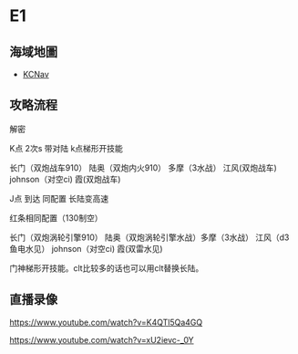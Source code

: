 # E1

## 海域地圖

* [KCNav](https://tsunkit.net/nav/#/55-1)

## 攻略流程

解密

K点 2次s 带对陆 k点梯形开技能

长门（双炮战车910） 陆奥（双炮内火910） 多摩（3水战） 江风(双炮战车) johnson（对空ci) 霞(双炮战车)

J点 到达 同配置 长陆变高速

红条相同配置（130制空）

长门（双炮涡轮引擎910） 陆奥（双炮涡轮引擎水战）多摩（3水战） 江风（d3鱼电水见） johnson（对空ci) 霞(双雷水见)

门神梯形开技能。clt比较多的话也可以用clt替换长陆。

## 直播录像

https://www.youtube.com/watch?v=K4QTl5Qa4GQ

https://www.youtube.com/watch?v=xU2ievc-_0Y